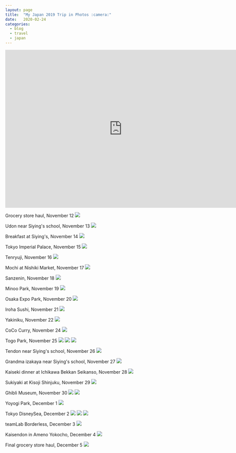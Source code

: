 ```yaml
---
layout: page
title:  "My Japan 2019 Trip in Photos :camera:"
date:   2020-02-24
categories:
  - blog
  - travel
  - japan
---
```


<iframe width="740" height="500" src="https://www.youtube.com/embed/O66qKIK_tG8" frameborder="0" allow="accelerometer; autoplay; encrypted-media; gyroscope; picture-in-picture" allowfullscreen></iframe>

Grocery store haul, November 12
![](/assets/japan/2019/IMG_2753.jpeg)

Udon near Siying's school, November 13
![](/assets/japan/2019/IMG_2768.jpeg)

Breakfast at Siying's, November 14
![](/assets/japan/2019/IMG_2775.jpeg)

Tokyo Imperial Palace, November 15
![](/assets/japan/2019/IMG_2908.jpeg)

Tenryuji, November 16
![](/assets/japan/2019/IMG_3139.jpeg)

Mochi at Nishiki Market, November 17
![](/assets/japan/2019/IMG_3181.jpeg)

Sanzenin, November 18
![](/assets/japan/2019/IMG_3232.jpeg)

Minoo Park, November 19
![](/assets/japan/2019/IMG_3274.jpeg)

Osaka Expo Park, November 20
![](/assets/japan/2019/IMG_3400.jpeg)

Iroha Sushi, November 21
![](/assets/japan/2019/IMG_3444.jpeg)

Yakiniku, November 22
![](/assets/japan/2019/IMG_3469.jpeg)

CoCo Curry, November 24
![](/assets/japan/2019/IMG_3484.jpeg)

Togo Park, November 25
![](/assets/japan/2019/IMG_1698.jpeg)
![](/assets/japan/2019/IMG_1732.jpeg)
![](/assets/japan/2019/IMG_3550.jpeg)

Tendon near Siying's school, November 26
![](/assets/japan/2019/IMG_3596.jpeg)

Grandma izakaya near Siying's school, November 27
![](/assets/japan/2019/IMG_3630.jpeg)

Kaiseki dinner at Ichikawa Bekkan Seikanso, November 28
![](/assets/japan/2019/IMG_3647.jpeg)

Sukiyaki at Kisoji Shinjuku, November 29
![](/assets/japan/2019/IMG_3674.jpeg)

Ghibli Museum, November 30
![](/assets/japan/2019/IMG_3688.jpeg)
![](/assets/japan/2019/IMG_1844.jpeg)

Yoyogi Park, December 1
![](/assets/japan/2019/IMG_3718.jpeg)

Tokyo DisneySea, December 2
![](/assets/japan/2019/IMG_1874.jpeg)
![](/assets/japan/2019/IMG_1877.jpeg)
![](/assets/japan/2019/IMG_1882.jpeg)

teamLab Borderless, December 3
![](/assets/japan/2019/IMG_1932.jpeg)

Kaisendon in Ameno Yokocho, December 4
![](/assets/japan/2019/IMG_4120.jpeg)

Final grocery store haul, December 5
![](/assets/japan/2019/IMG_4148.jpeg)
